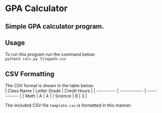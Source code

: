 # GPA Calculator
Simple GPA calculator program.
---
## Usage
To run this program run the command below:<br>
`python3 calc.py filepath.csv`

## CSV Formatting
The CSV format is shown in the table below:<br>
| Class Name | Letter Grade | Credit Hours |
| ---------- | ------------ | ------------ |
| Math       | A            | 4            |
| Science    | B            | 3            |

The included CSV file `template.csv` is formatted in this manner.
